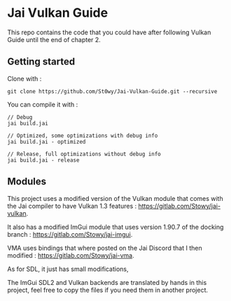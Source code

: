 # Jai Vulkan Guide

This repo contains the code that you could have after following Vulkan Guide until the end of chapter 2.

## Getting started

Clone with :

```
git clone https://github.com/St0wy/Jai-Vulkan-Guide.git --recursive
```

You can compile it with :
```
// Debug
jai build.jai

// Optimized, some optimizations with debug info
jai build.jai - optimized

// Release, full optimizations without debug info
jai build.jai - release
```

## Modules

This project uses a modified version of the Vulkan module that comes with the Jai compiler to have Vulkan 1.3 features : https://gitlab.com/Stowy/jai-vulkan.

It also has a modified ImGui module that uses version 1.90.7 of the docking branch : https://gitlab.com/Stowy/jai-imgui.

VMA uses bindings that where posted on the Jai Discord that I then modified : https://gitlab.com/Stowy/jai-vma.

As for SDL, it just has small modifications,

The ImGui SDL2 and Vulkan backends are translated by hands in this project, feel free to copy the files if you need them in another project.

